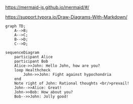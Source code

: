 https://mermaid-js.github.io/mermaid/#/

https://support.typora.io/Draw-Diagrams-With-Markdown/

```mermaid
graph TD;
    A-->B;
    A-->C;
    B-->D;
    C-->D;
```


```mermaid
sequenceDiagram
    participant Alice
    participant Bob
    Alice->>John: Hello John, how are you?
    loop Healthcheck
        John->>John: Fight against hypochondria
    end
    Note right of John: Rational thoughts <br/>prevail!
    John-->>Alice: Great!
    John->>Bob: How about you?
    Bob-->>John: Jolly good!
```
